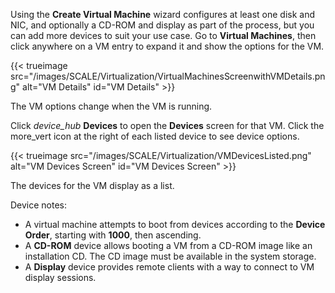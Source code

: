 &NewLine;

Using the **Create Virtual Machine** wizard configures at least one disk and NIC, and optionally a CD-ROM and display as part of the process, but you can add more devices to suit your use case.
Go to **Virtual Machines**, then click anywhere on a VM entry to expand it and show the options for the VM.

{{< trueimage src="/images/SCALE/Virtualization/VirtualMachinesScreenwithVMDetails.png" alt="VM Details" id="VM Details" >}}

The VM options change when the VM is running.

Click <i class="material-icons" aria-hidden="true" title="Devices">device_hub</i> **Devices** to open the **Devices** screen for that VM.
Click the <span class="material-icons">more_vert</span> icon at the right of each listed device to see device options.

{{< trueimage src="/images/SCALE/Virtualization/VMDevicesListed.png" alt="VM Devices Screen" id="VM Devices Screen" >}}

The devices for the VM display as a list.

Device notes:
* A virtual machine attempts to boot from devices according to the **Device Order**, starting with **1000**, then ascending.
* A **CD-ROM** device allows booting a VM from a CD-ROM image like an installation CD.
  The CD image must be available in the system storage.
* A **Display** device provides remote clients with a way to connect to VM display sessions.
